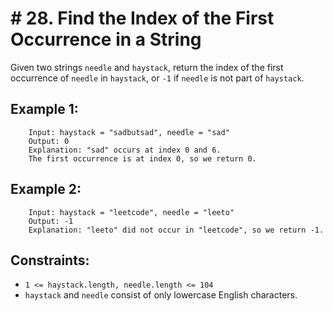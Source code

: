 #   # 28. Find the Index of the First Occurrence in a String

Given two strings `needle` and `haystack`, return the index of the first occurrence of `needle` in `haystack`, or `-1` if `needle` is not part of `haystack`.

 

## Example 1:

        Input: haystack = "sadbutsad", needle = "sad"
        Output: 0
        Explanation: "sad" occurs at index 0 and 6.
        The first occurrence is at index 0, so we return 0.
## Example 2:

        Input: haystack = "leetcode", needle = "leeto"
        Output: -1
        Explanation: "leeto" did not occur in "leetcode", so we return -1.
 

## Constraints:

* `1 <= haystack.length, needle.length <= 104`
* `haystack` and `needle` consist of only lowercase English characters.

